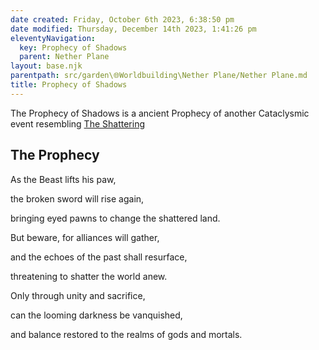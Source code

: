 ```yaml
---
date created: Friday, October 6th 2023, 6:38:50 pm
date modified: Thursday, December 14th 2023, 1:41:26 pm
eleventyNavigation:
  key: Prophecy of Shadows
  parent: Nether Plane
layout: base.njk
parentpath: src/garden\🌐Worldbuilding\Nether Plane/Nether Plane.md
title: Prophecy of Shadows
---
```


The Prophecy of Shadows is a ancient Prophecy of another Cataclysmic event resembling [The Shattering](/garden/%F0%9F%8C%90Worldbuilding%5CNether%20Plane/The%20Shattering)

## The Prophecy

As the Beast lifts his paw,

the broken sword will rise again,

bringing eyed pawns to change the shattered land.

But beware, for alliances will gather,

and the echoes of the past shall resurface,

threatening to shatter the world anew.

Only through unity and sacrifice,

can the looming darkness be vanquished,

and balance restored to the realms of gods and mortals.